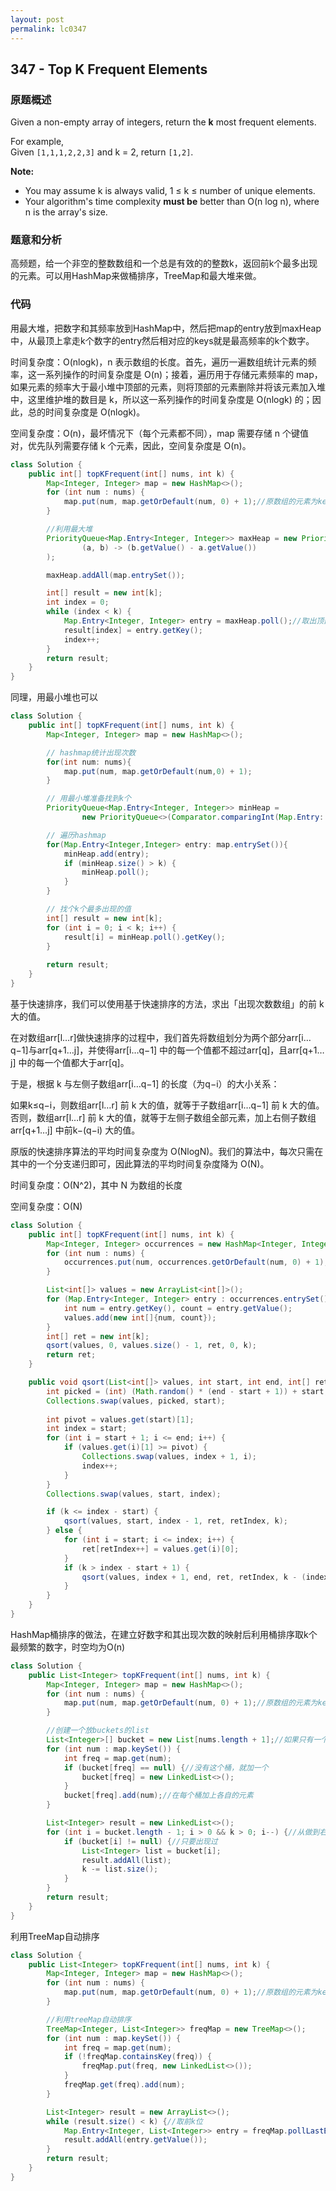 ```yaml
---
layout: post
permalink: lc0347
---
```


## 347 - Top K Frequent Elements

### 原题概述

Given a non-empty array of integers, return the **k** most frequent elements.

For example,  
Given `[1,1,1,2,2,3]` and k = 2, return `[1,2]`.

**Note:**   


* You may assume k is always valid, 1 ≤ k ≤ number of unique elements.
* Your algorithm's time complexity **must be** better than O\(n log n\), where n is the array's size.

### 题意和分析

高频题，给一个非空的整数数组和一个总是有效的的整数k，返回前k个最多出现的元素。可以用HashMap来做桶排序，TreeMap和最大堆来做。

### 代码

用最大堆，把数字和其频率放到HashMap中，然后把map的entry放到maxHeap中，从最顶上拿走k个数字的entry然后相对应的keys就是最高频率的k个数字。

时间复杂度：O(nlogk)，n 表示数组的长度。首先，遍历一遍数组统计元素的频率，这一系列操作的时间复杂度是 O(n)；接着，遍历用于存储元素频率的 map，如果元素的频率大于最小堆中顶部的元素，则将顶部的元素删除并将该元素加入堆中，这里维护堆的数目是 k，所以这一系列操作的时间复杂度是 O(nlogk) 的；因此，总的时间复杂度是 O(nlogk)。

空间复杂度：O(n)，最坏情况下（每个元素都不同），map 需要存储 n 个键值对，优先队列需要存储 k 个元素，因此，空间复杂度是 O(n)。


```java
class Solution {
    public int[] topKFrequent(int[] nums, int k) {
        Map<Integer, Integer> map = new HashMap<>();
        for (int num : nums) {
            map.put(num, map.getOrDefault(num, 0) + 1);//原数组的元素为key，出现次数为value
        }

        //利用最大堆
        PriorityQueue<Map.Entry<Integer, Integer>> maxHeap = new PriorityQueue<>(
                (a, b) -> (b.getValue() - a.getValue())
        );

        maxHeap.addAll(map.entrySet());

        int[] result = new int[k];
        int index = 0;
        while (index < k) {
            Map.Entry<Integer, Integer> entry = maxHeap.poll();//取出顶部元素并删除
            result[index] = entry.getKey();
            index++;
        }
        return result;
    }
}
```

同理，用最小堆也可以

```java
class Solution {
    public int[] topKFrequent(int[] nums, int k) {
        Map<Integer, Integer> map = new HashMap<>();

        // hashmap统计出现次数
        for(int num: nums){
            map.put(num, map.getOrDefault(num,0) + 1);
        }

        // 用最小堆准备找到k个
        PriorityQueue<Map.Entry<Integer, Integer>> minHeap =
                new PriorityQueue<>(Comparator.comparingInt(Map.Entry::getValue));

        // 遍历hashmap
        for(Map.Entry<Integer,Integer> entry: map.entrySet()){
            minHeap.add(entry);
            if (minHeap.size() > k) {
                minHeap.poll();
            }
        }

        // 找个k个最多出现的值
        int[] result = new int[k];
        for (int i = 0; i < k; i++) {
            result[i] = minHeap.poll().getKey();
        }
      
        return result;
    }
}
```

基于快速排序，我们可以使用基于快速排序的方法，求出「出现次数数组」的前 k 大的值。

在对数组arr[l…r]做快速排序的过程中，我们首先将数组划分为两个部分arr[i…q−1]与arr[q+1…j]，并使得arr[i…q−1] 中的每一个值都不超过arr[q]，且arr[q+1…j] 中的每一个值都大于arr[q]。

于是，根据 k 与左侧子数组arr[i…q−1] 的长度（为q−i）的大小关系：

如果k≤q−i，则数组arr[l…r] 前 k 大的值，就等于子数组arr[i…q−1] 前 k 大的值。
否则，数组arr[l…r] 前 k 大的值，就等于左侧子数组全部元素，加上右侧子数组arr[q+1…j] 中前k−(q−i) 大的值。

原版的快速排序算法的平均时间复杂度为 O(NlogN)。我们的算法中，每次只需在其中的一个分支递归即可，因此算法的平均时间复杂度降为 O(N)。

时间复杂度：O(N^2)，其中 N 为数组的长度

空间复杂度：O(N)
```java
class Solution {
    public int[] topKFrequent(int[] nums, int k) {
        Map<Integer, Integer> occurrences = new HashMap<Integer, Integer>();
        for (int num : nums) {
            occurrences.put(num, occurrences.getOrDefault(num, 0) + 1);
        }

        List<int[]> values = new ArrayList<int[]>();
        for (Map.Entry<Integer, Integer> entry : occurrences.entrySet()) {
            int num = entry.getKey(), count = entry.getValue();
            values.add(new int[]{num, count});
        }
        int[] ret = new int[k];
        qsort(values, 0, values.size() - 1, ret, 0, k);
        return ret;
    }

    public void qsort(List<int[]> values, int start, int end, int[] ret, int retIndex, int k) {
        int picked = (int) (Math.random() * (end - start + 1)) + start;
        Collections.swap(values, picked, start);
        
        int pivot = values.get(start)[1];
        int index = start;
        for (int i = start + 1; i <= end; i++) {
            if (values.get(i)[1] >= pivot) {
                Collections.swap(values, index + 1, i);
                index++;
            }
        }
        Collections.swap(values, start, index);

        if (k <= index - start) {
            qsort(values, start, index - 1, ret, retIndex, k);
        } else {
            for (int i = start; i <= index; i++) {
                ret[retIndex++] = values.get(i)[0];
            }
            if (k > index - start + 1) {
                qsort(values, index + 1, end, ret, retIndex, k - (index - start + 1));
            }
        }
    }
}
```

HashMap桶排序的做法，在建立好数字和其出现次数的映射后利用桶排序取k个最频繁的数字，时空均为O(n)

```java
class Solution {    
    public List<Integer> topKFrequent(int[] nums, int k) {
        Map<Integer, Integer> map = new HashMap<>();
        for (int num : nums) {
            map.put(num, map.getOrDefault(num, 0) + 1);//原数组的元素为key，出现次数为value
        }

        //创建一个放buckets的list
        List<Integer>[] bucket = new List[nums.length + 1];//如果只有一个元素，那么也需要一个index为1的bucket
        for (int num : map.keySet()) {
            int freq = map.get(num);
            if (bucket[freq] == null) {//没有这个桶，就加一个
                bucket[freq] = new LinkedList<>();
            }
            bucket[freq].add(num);//在每个桶加上各自的元素
        }

        List<Integer> result = new LinkedList<>();
        for (int i = bucket.length - 1; i > 0 && k > 0; i--) {//从做到右取n个
            if (bucket[i] != null) {//只要出现过
                List<Integer> list = bucket[i];
                result.addAll(list);
                k -= list.size();
            }
        }
        return result;
    }
}
```

利用TreeMap自动排序

```java
class Solution {
    public List<Integer> topKFrequent(int[] nums, int k) {
        Map<Integer, Integer> map = new HashMap<>();
        for (int num : nums) {
            map.put(num, map.getOrDefault(num, 0) + 1);//原数组的元素为key，出现次数为value
        }

        //利用treeMap自动排序
        TreeMap<Integer, List<Integer>> freqMap = new TreeMap<>();
        for (int num : map.keySet()) {
            int freq = map.get(num);
            if (!freqMap.containsKey(freq)) {
                freqMap.put(freq, new LinkedList<>());
            }
            freqMap.get(freq).add(num);
        }

        List<Integer> result = new ArrayList<>();
        while (result.size() < k) {//取前k位
            Map.Entry<Integer, List<Integer>> entry = freqMap.pollLastEntry();
            result.addAll(entry.getValue());
        }
        return result;
    }
}
```
